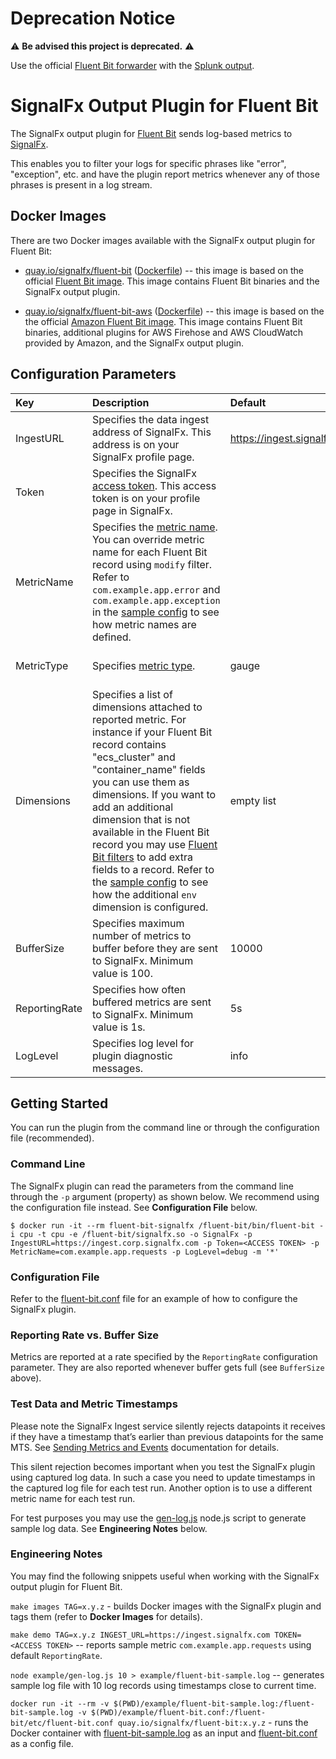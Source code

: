 # Deprecation Notice

:warning: **Be advised this project is deprecated.** :warning:

Use the official [Fluent Bit
forwarder](https://docs.fluentbit.io/manual/installation/getting-started-with-fluent-bit) with the [Splunk
output](https://docs.fluentbit.io/manual/pipeline/outputs/splunk).

# SignalFx Output Plugin for Fluent Bit

The SignalFx output plugin for [Fluent Bit](https://docs.fluentbit.io) sends log-based metrics to [SignalFx](https://www.SignalFx.com).

This enables you to filter your logs for specific phrases like "error", "exception", etc. and have the plugin report metrics whenever any of those phrases is present in a log stream.

## Docker Images

There are two Docker images available with the SignalFx output plugin for Fluent Bit:
   * [quay.io/signalfx/fluent-bit](https://quay.io/repository/signalfx/fluent-bit?tab=tags) ([Dockerfile](build/package/Dockerfile)) -- this image is based on the official [Fluent Bit image](https://hub.docker.com/r/fluent/fluent-bit/tags). This image contains Fluent Bit binaries and the SignalFx output plugin.

  * [quay.io/signalfx/fluent-bit-aws](https://quay.io/repository/signalfx/fluent-bit-aws?tab=tags) ([Dockerfile](build/package/Dockerfile.aws)) -- this image is based on the the official [Amazon Fluent Bit image](https://hub.docker.com/r/amazon/aws-for-fluent-bit). This image contains Fluent Bit binaries, additional plugins for AWS Firehose and AWS CloudWatch provided by Amazon, and the SignalFx output plugin.

## Configuration Parameters

| Key | Description | Default | Example |
| :--- | :--- | :--- | :--- |
| IngestURL | Specifies the data ingest address of SignalFx. This address is on your SignalFx profile page. | https://ingest.signalfx.com | https://ingest.eu0.signalfx.com |
| Token | Specifies the SignalFx [access token](https://docs.signalfx.com/en/latest/admin-guide/tokens.html#working-with-access-tokens). This access token is on your profile page in SignalFx. | | abcdefgh12345678 |
| MetricName | Specifies the [metric name](https://docs.signalfx.com/en/latest/reference/glossary/glossary.html#term-metric). You can override metric name for each Fluent Bit record using `modify` filter. Refer to `com.example.app.error` and `com.example.app.exception` in the [sample config](example/fluent-bit.conf) to see how metric names are defined. |  | com.example.app.requests |
| MetricType | Specifies [metric type](https://docs.signalfx.com/en/latest/metrics-metadata/metric-types.html#metric-types). | gauge | "gauge", "counter" or "cumulative counter" (without quotes) |
| Dimensions | Specifies a list of dimensions attached to reported metric. For instance if your Fluent Bit record contains "ecs_cluster" and "container_name" fields you can use them as dimensions. If you want to add an additional dimension that is not available in the Fluent Bit record you may use [Fluent Bit filters](https://docs.fluentbit.io/manual/filter) to add extra fields to a record. Refer to the [sample config](example/fluent-bit.conf) to see how the additional `env` dimension is configured. | empty list | ecs_cluster, container_name, realm |
| BufferSize | Specifies maximum number of metrics to buffer before they are sent to SignalFx. Minimum value is 100. | 10000 | any value >= 100 |
| ReportingRate | Specifies how often buffered metrics are sent to SignalFx. Minimum value is 1s. | 5s | 1s, 5s, 3m, etc. |
| LogLevel | Specifies log level for plugin diagnostic messages. | info | debug, info, warning, error |

## Getting Started

You can run the plugin from the command line or through the configuration file (recommended).

### Command Line

The SignalFx plugin can read the parameters from the command line through the `-p` argument \(property\) as shown below. We recommend using the configuration file instead. See **Configuration File** below.

`$ docker run -it --rm fluent-bit-signalfx /fluent-bit/bin/fluent-bit -i cpu -t cpu -e /fluent-bit/signalfx.so -o SignalFx -p IngestURL=https://ingest.corp.signalfx.com -p Token=<ACCESS TOKEN> -p MetricName=com.example.app.requests -p LogLevel=debug -m '*'`

### Configuration File

Refer to the [fluent-bit.conf](example/fluent-bit.conf) file for an example of how to configure the SignalFx plugin.

### Reporting Rate vs. Buffer Size 

Metrics are reported at a rate specified by the `ReportingRate` configuration parameter. They are also reported whenever buffer gets full (see `BufferSize` above).

### Test Data and Metric Timestamps

Please note the SignalFx Ingest service silently rejects datapoints it receives if they have a timestamp that’s earlier than previous datapoints for the same MTS. See [Sending Metrics and Events](https://developers.signalfx.com/metrics/data_ingest_overview.html) documentation for details.

This silent rejection becomes important when you test the SignalFx plugin using captured log data. In such a case you need to update timestamps in the captured log file for each test run. Another option is to use a different metric name for each test run.

For test purposes you may use the [gen-log.js](example/gen-log.js) node.js script to generate sample log data. See **Engineering Notes** below.

### Engineering Notes

You may find the following snippets useful when working with the SignalFx output plugin for Fluent Bit.

`make images TAG=x.y.z` - builds Docker images with the SignalFx plugin and tags them (refer to **Docker Images** for details).

`make demo TAG=x.y.z INGEST_URL=https://ingest.signalfx.com TOKEN=<ACCESS TOKEN>` -- reports sample metric `com.example.app.requests` using default `ReportingRate`.

`node example/gen-log.js 10 > example/fluent-bit-sample.log` -- generates sample log file with 10 log records using timestamps close to current time.

`docker run -it --rm -v $(PWD)/example/fluent-bit-sample.log:/fluent-bit-sample.log -v $(PWD)/example/fluent-bit.conf:/fluent-bit/etc/fluent-bit.conf quay.io/signalfx/fluent-bit:x.y.z` - runs the Docker container with [fluent-bit-sample.log](example/fluent-bit-sample.log) as an input and [fluent-bit.conf](example/fluent-bit.conf) as a config file.
